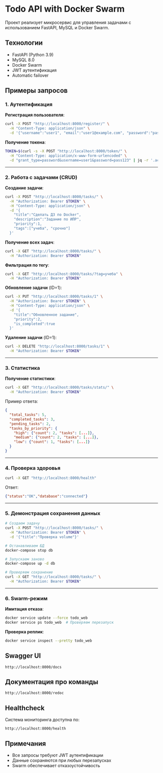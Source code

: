 # Todo API with Docker Swarm

Проект реализует микросервис для управления задачами с использованием FastAPI, MySQL и Docker Swarm. 

## Технологии
- FastAPI (Python 3.9)
- MySQL 8.0
- Docker Swarm
- JWT аутентификация
- Automatic failover


## Примеры запросов

### 1. Аутентификация
**Регистрация пользователя**:
```bash
curl -X POST "http://localhost:8000/register/" \
  -H "Content-Type: application/json" \
  -d '{"username":"user1", "email":"user1@example.com", "password":"pass123"}'
```

**Получение токена**:
```bash
TOKEN=$(curl -s -X POST "http://localhost:8000/token/" \
  -H "Content-Type: application/x-www-form-urlencoded" \
  -d "grant_type=password&username=user1&password=pass123" | jq -r '.access_token')
```

---

### 2. Работа с задачами (CRUD)
**Создание задачи**:
```bash
curl -X POST "http://localhost:8000/tasks/" \
  -H "Authorization: Bearer $TOKEN" \
  -H "Content-Type: application/json" \
  -d '{
    "title":"Сделать ДЗ по Docker",
    "description":"Задание по ИПР",
    "priority":1,
    "tags":["учеба", "срочно"]
  }'
```

**Получение всех задач**:
```bash
curl -X GET "http://localhost:8000/tasks/" \
  -H "Authorization: Bearer $TOKEN"
```

**Фильтрация по тегу**:
```bash
curl -X GET "http://localhost:8000/tasks/?tag=учеба" \
  -H "Authorization: Bearer $TOKEN"
```

**Обновление задачи** (ID=1):
```bash
curl -X PUT "http://localhost:8000/tasks/1" \
  -H "Authorization: Bearer $TOKEN" \
  -H "Content-Type: application/json" \
  -d '{
    "title":"Обновленное задание",
    "priority":2,
    "is_completed":true
  }'
```

**Удаление задачи** (ID=1):
```bash
curl -X DELETE "http://localhost:8000/tasks/1" \
  -H "Authorization: Bearer $TOKEN"
```

---

### 3. Статистика
**Получение статистики**:
```bash
curl -X GET "http://localhost:8000/tasks/stats/" \
  -H "Authorization: Bearer $TOKEN"
```
Пример ответа:
```json
{
  "total_tasks": 5,
  "completed_tasks": 3,
  "pending_tasks": 2,
  "tasks_by_priority": {
    "high": {"count": 2, "tasks": [...]},
    "medium": {"count": 2, "tasks": [...]},
    "low": {"count": 1, "tasks": [...]}
  }
}
```

---

### 4. Проверка здоровья
```bash
curl -X GET "http://localhost:8000/health"
```
Ответ:
```json
{"status":"OK","database":"connected"}
```

---

### 5. Демонстрация сохранения данных
```bash
# Создаем задачу
curl -X POST "http://localhost:8000/tasks/" \
  -H "Authorization: Bearer $TOKEN" \
  -d '{"title":"Проверка volume"}'

# Останавливаем БД
docker-compose stop db

# Запускаем заново
docker-compose up -d db

# Проверяем сохранение
curl -X GET "http://localhost:8000/tasks/" \
  -H "Authorization: Bearer $TOKEN"
```

---

### 6. Swarm-режим
**Имитация отказа**:
```bash
docker service update --force todo_web
docker service ps todo_web  # Проверяем перезапуск
```

**Проверка реплик**:
```bash
docker service inspect --pretty todo_web
```

## Swagger UI
```
http://localhost:8000/docs
```

## Документация про команды
```
http://localhost:8000/redoc
```

## Healthcheck
Система мониторинга доступна по:
```
http://localhost:8000/health
```

## Примечания
- Все запросы требуют JWT аутентификации
- Данные сохраняются при любых перезапусках
- Swarm обеспечивает отказоустойчивость
